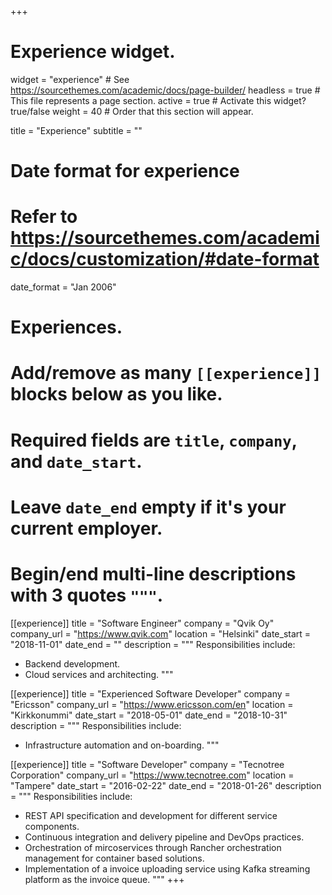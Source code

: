 +++
# Experience widget.
widget = "experience"  # See https://sourcethemes.com/academic/docs/page-builder/
headless = true  # This file represents a page section.
active = true  # Activate this widget? true/false
weight = 40  # Order that this section will appear.

title = "Experience"
subtitle = ""

# Date format for experience
#   Refer to https://sourcethemes.com/academic/docs/customization/#date-format
date_format = "Jan 2006"

# Experiences.
#   Add/remove as many `[[experience]]` blocks below as you like.
#   Required fields are `title`, `company`, and `date_start`.
#   Leave `date_end` empty if it's your current employer.
#   Begin/end multi-line descriptions with 3 quotes `"""`.
[[experience]]
  title = "Software Engineer"
  company = "Qvik Oy"
  company_url = "https://www.qvik.com"
  location = "Helsinki"
  date_start = "2018-11-01"
  date_end = ""
  description = """
  Responsibilities include:
  
  * Backend development.
  * Cloud services and architecting.
  """

[[experience]]
  title = "Experienced Software Developer"
  company = "Ericsson"
  company_url = "https://www.ericsson.com/en"
  location = "Kirkkonummi"
  date_start = "2018-05-01"
  date_end = "2018-10-31"
  description = """
  Responsibilities include:
  
  * Infrastructure automation and on-boarding.
  """

[[experience]]
  title = "Software Developer"
  company = "Tecnotree Corporation"
  company_url = "https://www.tecnotree.com"
  location = "Tampere"
  date_start = "2016-02-22"
  date_end = "2018-01-26"
  description = """
  Responsibilities include:
  
  * REST API specification and development for different service components.
  * Continuous integration and delivery pipeline and DevOps practices.
  * Orchestration of mircoservices through Rancher orchestration management for container based solutions.
  * Implementation of a invoice uploading service using Kafka streaming platform as the invoice queue.
  """
+++

